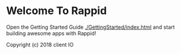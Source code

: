 # Welcome To Rappid

Open the Getting Started Guide [./GettingStarted/index.html](./GettingStarted/index.html) and start building awesome apps with Rappid!

Copyright (c) 2018 client IO
